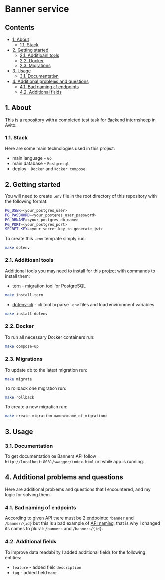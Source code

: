 # Banner service <!-- omit from toc -->

## Contents <!-- omit from toc -->
- [1. About](#1-about)
  - [1.1. Stack](#11-stack)
- [2. Getting started](#2-getting-started)
  - [2.1. Additioanl tools](#21-additioanl-tools)
  - [2.2. Docker](#22-docker)
  - [2.3. Migrations](#23-migrations)
- [3. Usage](#3-usage)
  - [3.1. Documentation](#31-documentation)
- [4. Additional problems and questions](#4-additional-problems-and-questions)
  - [4.1. Bad naming of endpoints](#41-bad-naming-of-endpoints)
  - [4.2. Additional fields](#42-additional-fields)

## 1. About

This is a repository with a completed test task for Backend internsheep in Avito.

### 1.1. Stack

Here are some main technologies used in this project:

- main language - `Go`
- main database - `Postgresql`
- deploy - `Docker` and `Docker compose`

## 2. Getting started

You will need to create `.env` file in the root directory of this repository with the following format:

```bash
PG_USER=<your_postgres_user>
PG_PASSWORD=<your_postgres_user_password>
PG_DBNAME=<your_postgres_db_name>
PG_PORT=<your_postgres_port>
SECRET_KEY=<your_secret_key_to_generate_jwt>
```

To create this `.env` template simply run:

```bash
make dotenv
```

### 2.1. Additioanl tools

Additional tools you may need to install for this project with commands to install them:

- [tern](https://github.com/jackc/tern) - migration tool for PostgreSQL
```bash
make install-tern
```
- [dotenv-cli](https://www.npmjs.com/package/dotenv-cli) - cli tool to parse `.env` files and load environment variables
```bash
make install-dotenv
```

### 2.2. Docker

To run all necessary Docker containers run:
```bash
make compose-up
```

### 2.3. Migrations

To update db to the latest migration  run:
```bash
make migrate
```

To rollback one migration run:
```bash
make rollback
```

To create a new migration run:
```bash
make create-migration name=<name_of_migration>
```

## 3. Usage

### 3.1. Documentation

To get documentation on Banners API follow `http://localhost:8081/swagger/index.html` url while app is running.

## 4. Additional problems and questions

Here are additional problems and questions that I encountered, and my logic for solving them.

### 4.1. Bad naming of endpoints

According to given [API](https://drive.google.com/file/d/1l4PMTPzsjksRCd_lIm0mVfh4U0Jn-A2R/view) there must be 2 endpoints: `/banner` and `/banner/{id}` but this is a bad example of [API naming](https://medium.com/@nadinCodeHat/rest-api-naming-conventions-and-best-practices-1c4e781eb6a5), that is why I changed its names to plural: `/banners` and `/banners/{id}`.

### 4.2. Additional fields

To improve data readability I added additional fields for the following entities:

- `feature` - added field `description`
- `tag` - added field `name`
